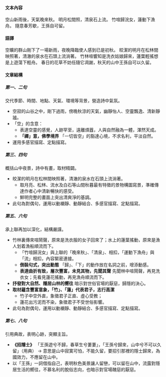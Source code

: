 #### 文本內容
空山新雨後，天氣晚來秋。
明月松間照，清泉石上流。
竹喧歸浣女，蓮動下漁舟。
隨意春芳歇，王孫自可留。

#### 語譯
空曠的群山剛下了一場新雨，夜晚降臨使人感到已是初秋。
皎潔的明月在松林間映照著，清澈的泉水在石頭上流淌著。
竹林喧響知是洗衣姑娘歸來，蓮葉輕搖想是上遊蕩下輕舟。
春日的花草不妨任隨它凋謝，秋天的山中王孫自可以久留。

#### 文章結構

##### 第一、二句
交代季節、時間、地點、天氣、環境等背景，營造詩中氣氛。
- 空寂的山谷之中，剛下過雨，傍晚秋涼的天氣，幽靜怡人、空靈飄逸、清新靜謐。
- 「空」的含意：
	- 表達空靈的感覺，人跡罕至，遠離煩囂，人與自然融為一體，渾然天成。
	- **「禪」意，佛學境界**
	  「一切皆空」的豁達心境，不求名利，平淡自然。
- 運用多感官描寫、定點描寫。

##### 第三、四句
概括山中夜景，詩中有畫，取材精闢。
- 皎潔的明月在松林間映照著，清澈的泉水在石頭上流淌著。
	- 取月亮、松林、流水及白石等山間秋暮最有特徵的景物構圖寫景，準確傳達作者心中清新暢快的感受。
	- 鮮明完整的畫面上突出清爽淨的基調。
- 此句為對偶句，運用以動襯靜、動靜結合、多感官描寫、定點描寫。

##### 第五、六句
承上聯再加以深化，結構嚴謹。
- 竹林裏傳來喧鬧聲，原來是洗衣服的女子回來了；水上的蓮葉搖動，原來是漁人划着漁船順流而下。
	- 「竹喧歸浣女」與上聯的「晚來秋」、「清泉」、相扣，「運動下漁舟」與「流」相扣，內容緊密連接。
	- **倒裝句式，突出動態**
	  「歸」、「下」的動作放在名詞之前，增添動感。
	- **表達曲折有致，層次豐富，未見其物，先聞其聲**
	  先聞林中喧鬧聲，再見洗衣女；先看見蓮花搖動，再見漁舟順流而下。
- **抒發對大自然、隱居山林的嚮往**
  暗示對世俗官場的厭惡，歸隱的決心。
- **取材蘊含豐富意象，「竹」、「蓮」代表君子，志行高潔**
	- 竹子中空外直，象徵君子正直、虛心受教；
	- 蓮花出污泥而不染，象徵君子不受世俗影響。
-  此句為對偶句，運用以動襯靜、動靜結合、多感官描寫、定點描寫。

##### 第七、八句
引用典故，表明心跡，突顯主旨。
- **《招隱士》**
  「王孫遊兮不歸，春草生兮萋萋」，「王孫兮歸來，山中兮不可以久留」（用典）
  → 意思是山中寂寞可怕，不能久留，要招引那裡的隱士歸來，為國效力，不應留在山中。
- 以「王孫」一詞借指自己，表明秋色美景讓人留戀，可以留在山中，流露對隱居生活的嚮往，不慕名利的脫俗志向，也暗示對官場醜惡的厭惡。